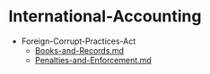 
# International-Accounting

- Foreign-Corrupt-Practices-Act
  - [Books-and-Records.md](./Books-and-Records.md)
  - [Penalties-and-Enforcement.md](./Penalties-and-Enforcement.md)
